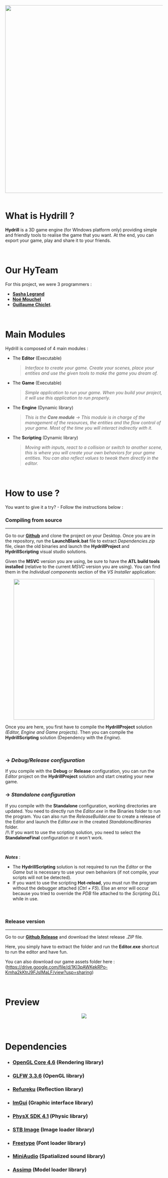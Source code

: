 <div align="center">
<img src="Internal/ReadMe/HydrillLogo.png" width="600" height="600" />
</div>

<br/>

# What is Hydrill ?
**Hydrill** is a 3D game engine (for WIndows platform only) providing simple and friendly tools to realise the game that you want. At the end, you can export your game, play and share it to your friends.

<br/>

# Our HyTeam

For this project, we were 3 programmers : 

- [**Sasha Legrand**](https://github.com/saslegrand)
- [**Noé Mouchel**](https://github.com/NoeMouchel)
- [**Guillaume Chiclet**](https://github.com/GuillaumeChiclet).

<br/>

# Main Modules

Hydrill is composed of 4 main modules :
- The **Editor** (Executable)
    > *Interface to create your game. Create your scenes, place your entities and use the given tools to make the game you dream of.*
- The **Game** (Executable)
    > *Simple application to run your game. When you build your project, it will use this application to run properly.*
- The **Engine** (Dynamic library)
    > *This is the **Core module** -> This module is in charge of the management of the resources, the entities and the flow control of your game. Most of the time you will interact indirectly with it.*
- The **Scripting** (Dynamic library)
    > *Moving with inputs, react to a collision or switch to another scene, this is where you will create your own behaviors for your game entities. You can also reflect values to tweak them directly in the editor.*

<br/>

# How to use ?

You want to give it a try? - Follow the instructions below :

### **Compiling from source**
---
Go to our [**Github**](https://github.com/saslegrand/HydrillEngine) and clone the project on your Desktop. Once you are in the repository, run the **LaunchBlank.bat** file to extract *Dependencies.zip* file, clean the old binaries and launch the **HydrillProject** and **HydrillScripting** visual studio solutions.

Given the **MSVC** version you are using, be sure to have the **ATL build tools installed** (relative to the current *MSVC* version you are using). You can find them in the *Individual components* section of the *VS Installer* application:

<p align="center"><img src="Internal/ReadMe/ATL142.png"  width="450"/> 
</p>

Once you are here, you first have to compile the **HydrillProject** solution *(Editor, Engine and Game projects)*. Then you can compile the **HydrillScripting** solution (Dependency with the *Engine*).

<br/>

### -> *Debug/Release configuration*
If you compile with the **Debug** or **Release** configuration, you can run the *Editor* project on the **HydrillProject** solution and start creating your new game.

### -> *Standalone configuration*
If you compile with the **Standalone** configuration, working directories are updated. You need to directly run the *Editor.exe* in the Binaries folder to run the program. You can also run the *ReleaseBuilder.exe* to create a release of the Editor and launch the *Editor.exe* in the created *Standalone/Binaries* folder.\
/!\ If you want to use the scripting solution, you need to select the **StandaloneFinal** configuration or it won't work.

<br/>

***Notes*** : 
 - The **HydrillScripting** solution is not required to run the *Editor* or the *Game* but is necessary to use your own behaviors (if not compile, your scripts will not be detected).
  - If you want to use the scripting **Hot-reload**, you must run the program without the debugger attached (*Ctrl + F5*). Else an error will occur because you tried to override the *PDB* file attached to the *Scripting DLL* while in use.

<br/>

### **Release version**
---
Go to our [**Github Release**](https://github.com/saslegrand/HydrillEngine/releases/tag/published) and download the latest release *.ZIP* file.

Here, you simply have to extract the folder and run the **Editor.exe** shortcut to run the editor and have fun.

You can also download our game assets folder here : (https://drive.google.com/file/d/1KI3pAWKekRPo-Kmha2kKtrJ9FJslMaLF/view?usp=sharing)

<br/>

# Preview

<div align="center">
<img src="Internal/ReadMe/EditorPreview.png"/>
</div>

<br/>
<br/>

# Dependencies
- ### [**OpenGL Core 4.6**](https://glad.dav1d.de/) (Rendering library)
- ### [**GLFW 3.3.6**](https://www.glfw.org/) (OpenGL library)
- ### [**Refureku**](https://github.com/jsoysouvanh/Refureku) (Reflection library)
- ### [**ImGui**](https://github.com/ocornut/imgui) (Graphic interface library)
- ### [**PhysX SDK 4.1**](https://github.com/NVIDIAGameWorks/PhysX) (Physic library)
- ### [**STB Image**](https://github.com/nothings/stb) (Image loader library)
- ### [**Freetype**](https://github.com/freetype/freetype) (Font loader library)
- ### [**MiniAudio**](https://github.com/mackron/miniaudio) (Spatialized sound library)
- ### [**Assimp**](https://github.com/assimp/assimp) (Model loader library)
